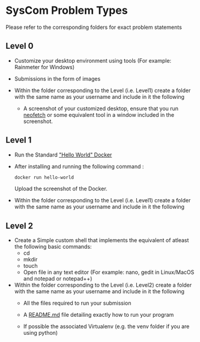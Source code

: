 # SysCom Problem Types
Please refer to the corresponding folders for exact problem statements

## Level 0
- Customize your desktop environment using tools (For example: Rainmeter for Windows)
  
- Submissions in the form of images
  
- Within the folder corresponding to the Level (i.e. Level1) create a folder with the same name as your username and include in it the following
  + A screenshot of your customized desktop, ensure that you run [neofetch](https://github.com/dylanaraps/neofetch) or some equivalent tool in a window included in the screenshot.

## Level 1
- Run the Standard ["Hello World" Docker](https://www.geeksforgeeks.org/docker-hello-world/)
- After installing and running the following command :
  
     ```bash
   docker run hello-world
   ```
  Upload the screenshot of the Docker.
- Within the folder corresponding to the Level (i.e. Level1) create a folder with the same name as your username and include in it the following

## Level 2
- Create a Simple custom shell that implements the equivalent of atleast the following basic commands:
  + cd
  + mkdir
  + touch
  + Open file in any text editor (For example: nano, gedit in Linux/MacOS and notepad or notepad++)
- Within the folder corresponding to the Level (i.e. Level2) create a folder with the same name as your username and include in it the following
  + All the files required to run your submission
    
  + A [README.md](https://docs.github.com/en/get-started/writing-on-github/getting-started-with-writing-and-formatting-on-github/quickstart-for-writing-on-github) file detailing exactly how to run your program
    
  + If possible the associated Virtualenv (e.g. the venv folder if you are using python)

